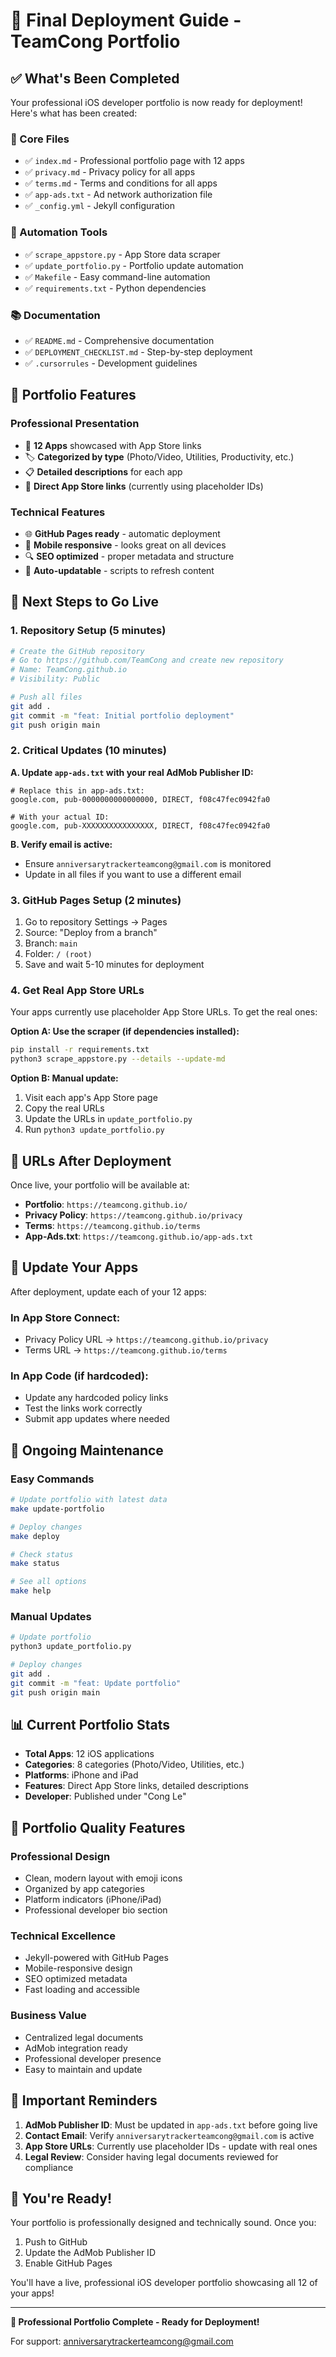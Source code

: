 # 🚀 Final Deployment Guide - TeamCong Portfolio

## ✅ What's Been Completed

Your professional iOS developer portfolio is now ready for deployment! Here's what has been created:

### 📁 Core Files
- ✅ `index.md` - Professional portfolio page with 12 apps
- ✅ `privacy.md` - Privacy policy for all apps
- ✅ `terms.md` - Terms and conditions for all apps
- ✅ `app-ads.txt` - Ad network authorization file
- ✅ `_config.yml` - Jekyll configuration

### 🔧 Automation Tools
- ✅ `scrape_appstore.py` - App Store data scraper
- ✅ `update_portfolio.py` - Portfolio update automation
- ✅ `Makefile` - Easy command-line automation
- ✅ `requirements.txt` - Python dependencies

### 📚 Documentation
- ✅ `README.md` - Comprehensive documentation
- ✅ `DEPLOYMENT_CHECKLIST.md` - Step-by-step deployment
- ✅ `.cursorrules` - Development guidelines

## 🎯 Portfolio Features

### Professional Presentation
- 📱 **12 Apps** showcased with App Store links
- 🏷️ **Categorized by type** (Photo/Video, Utilities, Productivity, etc.)
- 📋 **Detailed descriptions** for each app
- 🔗 **Direct App Store links** (currently using placeholder IDs)

### Technical Features
- 🌐 **GitHub Pages ready** - automatic deployment
- 📱 **Mobile responsive** - looks great on all devices
- 🔍 **SEO optimized** - proper metadata and structure
- 🔄 **Auto-updatable** - scripts to refresh content

## 🚀 Next Steps to Go Live

### 1. Repository Setup (5 minutes)
```bash
# Create the GitHub repository
# Go to https://github.com/TeamCong and create new repository
# Name: TeamCong.github.io
# Visibility: Public

# Push all files
git add .
git commit -m "feat: Initial portfolio deployment"
git push origin main
```

### 2. Critical Updates (10 minutes)

**A. Update `app-ads.txt` with your real AdMob Publisher ID:**
```
# Replace this in app-ads.txt:
google.com, pub-0000000000000000, DIRECT, f08c47fec0942fa0

# With your actual ID:
google.com, pub-XXXXXXXXXXXXXXXX, DIRECT, f08c47fec0942fa0
```

**B. Verify email is active:**
- Ensure `anniversarytrackerteamcong@gmail.com` is monitored
- Update in all files if you want to use a different email

### 3. GitHub Pages Setup (2 minutes)
1. Go to repository Settings → Pages
2. Source: "Deploy from a branch"
3. Branch: `main`
4. Folder: `/ (root)`
5. Save and wait 5-10 minutes for deployment

### 4. Get Real App Store URLs
Your apps currently use placeholder App Store URLs. To get the real ones:

**Option A: Use the scraper (if dependencies installed):**
```bash
pip install -r requirements.txt
python3 scrape_appstore.py --details --update-md
```

**Option B: Manual update:**
1. Visit each app's App Store page
2. Copy the real URLs
3. Update the URLs in `update_portfolio.py`
4. Run `python3 update_portfolio.py`

## 🔗 URLs After Deployment

Once live, your portfolio will be available at:

- **Portfolio**: `https://teamcong.github.io/`
- **Privacy Policy**: `https://teamcong.github.io/privacy`
- **Terms**: `https://teamcong.github.io/terms`
- **App-Ads.txt**: `https://teamcong.github.io/app-ads.txt`

## 📱 Update Your Apps

After deployment, update each of your 12 apps:

### In App Store Connect:
- Privacy Policy URL → `https://teamcong.github.io/privacy`
- Terms URL → `https://teamcong.github.io/terms`

### In App Code (if hardcoded):
- Update any hardcoded policy links
- Test the links work correctly
- Submit app updates where needed

## 🔄 Ongoing Maintenance

### Easy Commands
```bash
# Update portfolio with latest data
make update-portfolio

# Deploy changes
make deploy

# Check status
make status

# See all options
make help
```

### Manual Updates
```bash
# Update portfolio
python3 update_portfolio.py

# Deploy changes
git add .
git commit -m "feat: Update portfolio"
git push origin main
```

## 📊 Current Portfolio Stats

- **Total Apps**: 12 iOS applications
- **Categories**: 8 categories (Photo/Video, Utilities, etc.)
- **Platforms**: iPhone and iPad
- **Features**: Direct App Store links, detailed descriptions
- **Developer**: Published under "Cong Le"

## 🎨 Portfolio Quality Features

### Professional Design
- Clean, modern layout with emoji icons
- Organized by app categories
- Platform indicators (iPhone/iPad)
- Professional developer bio section

### Technical Excellence
- Jekyll-powered with GitHub Pages
- Mobile-responsive design
- SEO optimized metadata
- Fast loading and accessible

### Business Value
- Centralized legal documents
- AdMob integration ready
- Professional developer presence
- Easy to maintain and update

## 🚨 Important Reminders

1. **AdMob Publisher ID**: Must be updated in `app-ads.txt` before going live
2. **Contact Email**: Verify `anniversarytrackerteamcong@gmail.com` is active
3. **App Store URLs**: Currently use placeholder IDs - update with real ones
4. **Legal Review**: Consider having legal documents reviewed for compliance

## 🎉 You're Ready!

Your portfolio is professionally designed and technically sound. Once you:
1. Push to GitHub
2. Update the AdMob Publisher ID
3. Enable GitHub Pages

You'll have a live, professional iOS developer portfolio showcasing all 12 of your apps!

---

**🌟 Professional Portfolio Complete - Ready for Deployment!**

For support: anniversarytrackerteamcong@gmail.com 